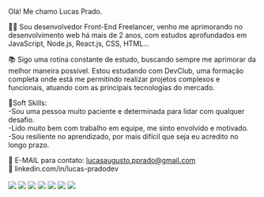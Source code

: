 Olá! Me chamo Lucas Prado.

👨‍💼 Sou desenvolvedor Front-End Freelancer, venho me aprimorando no desenvolvimento web há mais de 2 anos, com estudos aprofundados em JavaScript, Node.js, React.js, CSS, HTML...

📚 Sigo uma rotina constante de estudo, buscando sempre me aprimorar da melhor maneira possível.
Estou estudando com DevClub, uma formação completa onde está me permitindo realizar projetos complexos e funcionais, atuando com as principais tecnologias do mercado.

💫Soft Skills:
<br>
-Sou uma pessoa muito paciente e determinada para lidar com qualquer desafio.
<br>
-Lido muito bem com trabalho em equipe, me sinto envolvido e motivado.
<br>
-Sou resiliente no aprendizado, por mais difícil que seja eu acredito no longo prazo.



📧 E-MAIL para contato: lucasaugusto.pprado@gmail.com
<br>
📎 linkedin.com/in/lucas-pradodev
<br>
<br>
<img src='https://img.shields.io/badge/JavaScript-F7DF1E?style=for-the-badge&logo=javascript&logoColor=black'/>
<img src='https://img.shields.io/badge/Node.js-43853D?style=for-the-badge&logo=node.js&logoColor=white'/>
<img src='https://img.shields.io/badge/TypeScript-007ACC?style=for-the-badge&logo=typescript&logoColor=white'/>
<img src='https://img.shields.io/badge/HTML5-E34F26?style=for-the-badge&logo=html5&logoColor=white'/>
<img src='https://img.shields.io/badge/CSS3-1572B6?style=for-the-badge&logo=css3&logoColor=white'/>
<img src='https://img.shields.io/badge/React-20232A?style=for-the-badge&logo=react&logoColor=61DAFB'/>
<img src='https://img.shields.io/badge/React_Native-20232A?style=for-the-badge&logo=react&logoColor=61DAFB'/>




